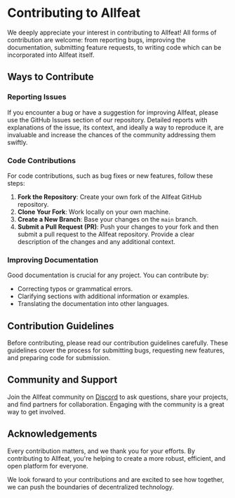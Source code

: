 # Contributing to Allfeat

We deeply appreciate your interest in contributing to Allfeat! All forms of contribution are welcome: from reporting bugs, improving the documentation, submitting feature requests, to writing code which can be incorporated into Allfeat itself.

## Ways to Contribute

### Reporting Issues

If you encounter a bug or have a suggestion for improving Allfeat, please use the GitHub Issues section of our repository. Detailed reports with explanations of the issue, its context, and ideally a way to reproduce it, are invaluable and increase the chances of the community addressing them swiftly.

### Code Contributions

For code contributions, such as bug fixes or new features, follow these steps:

1. **Fork the Repository**: Create your own fork of the Allfeat GitHub repository.
2. **Clone Your Fork**: Work locally on your own machine.
3. **Create a New Branch**: Base your changes on the `main` branch.
5. **Submit a Pull Request (PR)**: Push your changes to your fork and then submit a pull request to the Allfeat repository. Provide a clear description of the changes and any additional context.

### Improving Documentation

Good documentation is crucial for any project. You can contribute by:

- Correcting typos or grammatical errors.
- Clarifying sections with additional information or examples.
- Translating the documentation into other languages.

## Contribution Guidelines

Before contributing, please read our contribution guidelines carefully. These guidelines cover the process for submitting bugs, requesting new features, and preparing code for submission.

## Community and Support

Join the Allfeat community on [Discord](https://discord.gg/3NVd4jzGeQ) to ask questions, share your projects, and find partners for collaboration. Engaging with the community is a great way to get involved.

## Acknowledgements

Every contribution matters, and we thank you for your efforts. By contributing to Allfeat, you're helping to create a more robust, efficient, and open platform for everyone.

We look forward to your contributions and are excited to see how together, we can push the boundaries of decentralized technology.

